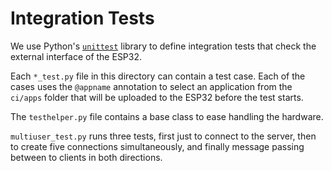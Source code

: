 # Integration Tests

We use Python's [`unittest`](https://docs.python.org/3/library/unittest.html) library to define integration tests that check the external interface of the ESP32.

Each `*_test.py` file in this directory can contain a test case. Each of the cases uses the `@appname` annotation to select an application from the `ci/apps` folder that will be uploaded to the ESP32 before the test starts.

The `testhelper.py` file contains a base class to ease handling the hardware.

`multiuser_test.py` runs three tests, first just to connect to the server, then to create five connections simultaneously, and finally message passing between to clients in both directions.
